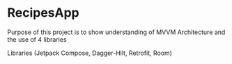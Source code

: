 # RecipesApp
Purpose of this project is to show understanding of MVVM Architecture and the use of 4 libraries 

Libraries (Jetpack Compose, Dagger-Hilt, Retrofit, Room)
